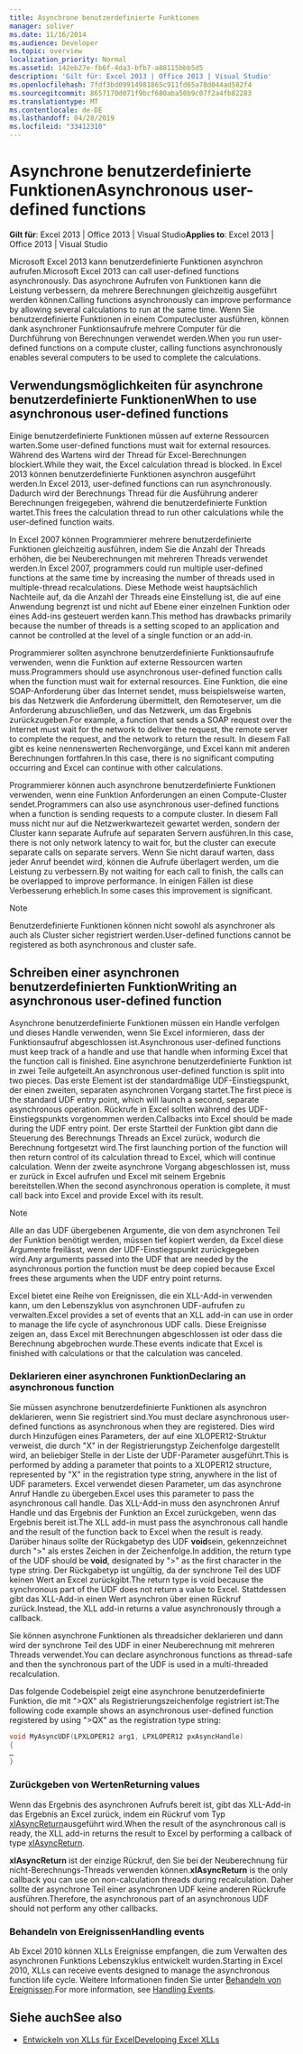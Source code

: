 ```yaml
---
title: Asynchrone benutzerdefinierte Funktionen
manager: soliver
ms.date: 11/16/2014
ms.audience: Developer
ms.topic: overview
localization_priority: Normal
ms.assetid: 142eb27e-fb6f-4da3-bfb7-a88115bbb5d5
description: 'Gilt für: Excel 2013 | Office 2013 | Visual Studio'
ms.openlocfilehash: 7fdf3bd09914981865c911fd65a78d044ad582f4
ms.sourcegitcommit: 8657170d071f9bcf680aba50b9c07f2a4fb82283
ms.translationtype: MT
ms.contentlocale: de-DE
ms.lasthandoff: 04/28/2019
ms.locfileid: "33412310"
---
```

# <a name="asynchronous-user-defined-functions"></a><span data-ttu-id="3e9a5-103">Asynchrone benutzerdefinierte Funktionen</span><span class="sxs-lookup"><span data-stu-id="3e9a5-103">Asynchronous user-defined functions</span></span>

<span data-ttu-id="3e9a5-104">**Gilt für**: Excel 2013 | Office 2013 | Visual Studio</span><span class="sxs-lookup"><span data-stu-id="3e9a5-104">**Applies to**: Excel 2013 | Office 2013 | Visual Studio</span></span> 
  
<span data-ttu-id="3e9a5-105">Microsoft Excel 2013 kann benutzerdefinierte Funktionen asynchron aufrufen.</span><span class="sxs-lookup"><span data-stu-id="3e9a5-105">Microsoft Excel 2013 can call user-defined functions asynchronously.</span></span> <span data-ttu-id="3e9a5-106">Das asynchrone Aufrufen von Funktionen kann die Leistung verbessern, da mehrere Berechnungen gleichzeitig ausgeführt werden können.</span><span class="sxs-lookup"><span data-stu-id="3e9a5-106">Calling functions asynchronously can improve performance by allowing several calculations to run at the same time.</span></span> <span data-ttu-id="3e9a5-107">Wenn Sie benutzerdefinierte Funktionen in einem Computecluster ausführen, können dank asynchroner Funktionsaufrufe mehrere Computer für die Durchführung von Berechnungen verwendet werden.</span><span class="sxs-lookup"><span data-stu-id="3e9a5-107">When you run user-defined functions on a compute cluster, calling functions asynchronously enables several computers to be used to complete the calculations.</span></span>
  
## <a name="when-to-use-asynchronous-user-defined-functions"></a><span data-ttu-id="3e9a5-108">Verwendungsmöglichkeiten für asynchrone benutzerdefinierte Funktionen</span><span class="sxs-lookup"><span data-stu-id="3e9a5-108">When to use asynchronous user-defined functions</span></span>

<span data-ttu-id="3e9a5-109">Einige benutzerdefinierte Funktionen müssen auf externe Ressourcen warten.</span><span class="sxs-lookup"><span data-stu-id="3e9a5-109">Some user-defined functions must wait for external resources.</span></span> <span data-ttu-id="3e9a5-110">Während des Wartens wird der Thread für Excel-Berechnungen blockiert.</span><span class="sxs-lookup"><span data-stu-id="3e9a5-110">While they wait, the Excel calculation thread is blocked.</span></span> <span data-ttu-id="3e9a5-111">In Excel 2013 können benutzerdefinierte Funktionen asynchron ausgeführt werden.</span><span class="sxs-lookup"><span data-stu-id="3e9a5-111">In Excel 2013, user-defined functions can run asynchronously.</span></span> <span data-ttu-id="3e9a5-112">Dadurch wird der Berechnungs Thread für die Ausführung anderer Berechnungen freigegeben, während die benutzerdefinierte Funktion wartet.</span><span class="sxs-lookup"><span data-stu-id="3e9a5-112">This frees the calculation thread to run other calculations while the user-defined function waits.</span></span>
  
<span data-ttu-id="3e9a5-113">In Excel 2007 können Programmierer mehrere benutzerdefinierte Funktionen gleichzeitig ausführen, indem Sie die Anzahl der Threads erhöhen, die bei Neuberechnungen mit mehreren Threads verwendet werden.</span><span class="sxs-lookup"><span data-stu-id="3e9a5-113">In Excel 2007, programmers could run multiple user-defined functions at the same time by increasing the number of threads used in multiple-thread recalculations.</span></span> <span data-ttu-id="3e9a5-114">Diese Methode weist hauptsächlich Nachteile auf, da die Anzahl der Threads eine Einstellung ist, die auf eine Anwendung begrenzt ist und nicht auf Ebene einer einzelnen Funktion oder eines Add-ins gesteuert werden kann.</span><span class="sxs-lookup"><span data-stu-id="3e9a5-114">This method has drawbacks primarily because the number of threads is a setting scoped to an application and cannot be controlled at the level of a single function or an add-in.</span></span>
  
<span data-ttu-id="3e9a5-115">Programmierer sollten asynchrone benutzerdefinierte Funktionsaufrufe verwenden, wenn die Funktion auf externe Ressourcen warten muss.</span><span class="sxs-lookup"><span data-stu-id="3e9a5-115">Programmers should use asynchronous user-defined function calls when the function must wait for external resources.</span></span> <span data-ttu-id="3e9a5-116">Eine Funktion, die eine SOAP-Anforderung über das Internet sendet, muss beispielsweise warten, bis das Netzwerk die Anforderung übermittelt, den Remoteserver, um die Anforderung abzuschließen, und das Netzwerk, um das Ergebnis zurückzugeben.</span><span class="sxs-lookup"><span data-stu-id="3e9a5-116">For example, a function that sends a SOAP request over the Internet must wait for the network to deliver the request, the remote server to complete the request, and the network to return the result.</span></span> <span data-ttu-id="3e9a5-117">In diesem Fall gibt es keine nennenswerten Rechenvorgänge, und Excel kann mit anderen Berechnungen fortfahren.</span><span class="sxs-lookup"><span data-stu-id="3e9a5-117">In this case, there is no significant computing occurring and Excel can continue with other calculations.</span></span>
  
<span data-ttu-id="3e9a5-118">Programmierer können auch asynchrone benutzerdefinierte Funktionen verwenden, wenn eine Funktion Anforderungen an einen Compute-Cluster sendet.</span><span class="sxs-lookup"><span data-stu-id="3e9a5-118">Programmers can also use asynchronous user-defined functions when a function is sending requests to a compute cluster.</span></span> <span data-ttu-id="3e9a5-119">In diesem Fall muss nicht nur auf die Netzwerkwartezeit gewartet werden, sondern der Cluster kann separate Aufrufe auf separaten Servern ausführen.</span><span class="sxs-lookup"><span data-stu-id="3e9a5-119">In this case, there is not only network latency to wait for, but the cluster can execute separate calls on separate servers.</span></span> <span data-ttu-id="3e9a5-120">Wenn Sie nicht darauf warten, dass jeder Anruf beendet wird, können die Aufrufe überlagert werden, um die Leistung zu verbessern.</span><span class="sxs-lookup"><span data-stu-id="3e9a5-120">By not waiting for each call to finish, the calls can be overlapped to improve performance.</span></span> <span data-ttu-id="3e9a5-121">In einigen Fällen ist diese Verbesserung erheblich.</span><span class="sxs-lookup"><span data-stu-id="3e9a5-121">In some cases this improvement is significant.</span></span>
  
> [!NOTE]
> <span data-ttu-id="3e9a5-122">Benutzerdefinierte Funktionen können nicht sowohl als asynchroner als auch als Cluster sicher registriert werden.</span><span class="sxs-lookup"><span data-stu-id="3e9a5-122">User-defined functions cannot be registered as both asynchronous and cluster safe.</span></span> 
  
## <a name="writing-an-asynchronous-user-defined-function"></a><span data-ttu-id="3e9a5-123">Schreiben einer asynchronen benutzerdefinierten Funktion</span><span class="sxs-lookup"><span data-stu-id="3e9a5-123">Writing an asynchronous user-defined function</span></span>

<span data-ttu-id="3e9a5-124">Asynchrone benutzerdefinierte Funktionen müssen ein Handle verfolgen und dieses Handle verwenden, wenn Sie Excel informieren, dass der Funktionsaufruf abgeschlossen ist.</span><span class="sxs-lookup"><span data-stu-id="3e9a5-124">Asynchronous user-defined functions must keep track of a handle and use that handle when informing Excel that the function call is finished.</span></span> <span data-ttu-id="3e9a5-125">Eine asynchrone benutzerdefinierte Funktion ist in zwei Teile aufgeteilt.</span><span class="sxs-lookup"><span data-stu-id="3e9a5-125">An asynchronous user-defined function is split into two pieces.</span></span> <span data-ttu-id="3e9a5-126">Das erste Element ist der standardmäßige UDF-Einstiegspunkt, der einen zweiten, separaten asynchronen Vorgang startet.</span><span class="sxs-lookup"><span data-stu-id="3e9a5-126">The first piece is the standard UDF entry point, which will launch a second, separate asynchronous operation.</span></span> <span data-ttu-id="3e9a5-127">Rückrufe in Excel sollten während des UDF-Einstiegspunkts vorgenommen werden.</span><span class="sxs-lookup"><span data-stu-id="3e9a5-127">Callbacks into Excel should be made during the UDF entry point.</span></span> <span data-ttu-id="3e9a5-128">Der erste Startteil der Funktion gibt dann die Steuerung des Berechnungs Threads an Excel zurück, wodurch die Berechnung fortgesetzt wird.</span><span class="sxs-lookup"><span data-stu-id="3e9a5-128">The first launching portion of the function will then return control of its calculation thread to Excel, which will continue calculation.</span></span> <span data-ttu-id="3e9a5-129">Wenn der zweite asynchrone Vorgang abgeschlossen ist, muss er zurück in Excel aufrufen und Excel mit seinem Ergebnis bereitstellen.</span><span class="sxs-lookup"><span data-stu-id="3e9a5-129">When the second asynchronous operation is complete, it must call back into Excel and provide Excel with its result.</span></span> 
  
> [!NOTE]
> <span data-ttu-id="3e9a5-130">Alle an das UDF übergebenen Argumente, die von dem asynchronen Teil der Funktion benötigt werden, müssen tief kopiert werden, da Excel diese Argumente freilässt, wenn der UDF-Einstiegspunkt zurückgegeben wird.</span><span class="sxs-lookup"><span data-stu-id="3e9a5-130">Any arguments passed into the UDF that are needed by the asynchronous portion the function must be deep copied because Excel frees these arguments when the UDF entry point returns.</span></span> 
  
<span data-ttu-id="3e9a5-131">Excel bietet eine Reihe von Ereignissen, die ein XLL-Add-in verwenden kann, um den Lebenszyklus von asynchronen UDF-aufrufen zu verwalten.</span><span class="sxs-lookup"><span data-stu-id="3e9a5-131">Excel provides a set of events that an XLL add-in can use in order to manage the life cycle of asynchronous UDF calls.</span></span> <span data-ttu-id="3e9a5-132">Diese Ereignisse zeigen an, dass Excel mit Berechnungen abgeschlossen ist oder dass die Berechnung abgebrochen wurde.</span><span class="sxs-lookup"><span data-stu-id="3e9a5-132">These events indicate that Excel is finished with calculations or that the calculation was canceled.</span></span>
  
### <a name="declaring-an-asynchronous-function"></a><span data-ttu-id="3e9a5-133">Deklarieren einer asynchronen Funktion</span><span class="sxs-lookup"><span data-stu-id="3e9a5-133">Declaring an asynchronous function</span></span>

<span data-ttu-id="3e9a5-134">Sie müssen asynchrone benutzerdefinierte Funktionen als asynchron deklarieren, wenn Sie registriert sind.</span><span class="sxs-lookup"><span data-stu-id="3e9a5-134">You must declare asynchronous user-defined functions as asynchronous when they are registered.</span></span> <span data-ttu-id="3e9a5-135">Dies wird durch Hinzufügen eines Parameters, der auf eine XLOPER12-Struktur verweist, die durch "X" in der Registrierungstyp Zeichenfolge dargestellt wird, an beliebiger Stelle in der Liste der UDF-Parameter ausgeführt.</span><span class="sxs-lookup"><span data-stu-id="3e9a5-135">This is performed by adding a parameter that points to a XLOPER12 structure, represented by "X" in the registration type string, anywhere in the list of UDF parameters.</span></span> <span data-ttu-id="3e9a5-136">Excel verwendet diesen Parameter, um das asynchrone Anruf Handle zu übergeben.</span><span class="sxs-lookup"><span data-stu-id="3e9a5-136">Excel uses this parameter to pass the asynchronous call handle.</span></span> <span data-ttu-id="3e9a5-137">Das XLL-Add-in muss den asynchronen Anruf Handle und das Ergebnis der Funktion an Excel zurückgeben, wenn das Ergebnis bereit ist.</span><span class="sxs-lookup"><span data-stu-id="3e9a5-137">The XLL add-in must pass the asynchronous call handle and the result of the function back to Excel when the result is ready.</span></span> <span data-ttu-id="3e9a5-138">Darüber hinaus sollte der Rückgabetyp des UDF **void**sein, gekennzeichnet durch ">" als erstes Zeichen in der Zeichenfolge.</span><span class="sxs-lookup"><span data-stu-id="3e9a5-138">In addition, the return type of the UDF should be **void**, designated by ">" as the first character in the type string.</span></span> <span data-ttu-id="3e9a5-139">Der Rückgabetyp ist ungültig, da der synchrone Teil des UDF keinen Wert an Excel zurückgibt.</span><span class="sxs-lookup"><span data-stu-id="3e9a5-139">The return type is void because the synchronous part of the UDF does not return a value to Excel.</span></span> <span data-ttu-id="3e9a5-140">Stattdessen gibt das XLL-Add-in einen Wert asynchron über einen Rückruf zurück.</span><span class="sxs-lookup"><span data-stu-id="3e9a5-140">Instead, the XLL add-in returns a value asynchronously through a callback.</span></span> 
  
<span data-ttu-id="3e9a5-141">Sie können asynchrone Funktionen als threadsicher deklarieren und dann wird der synchrone Teil des UDF in einer Neuberechnung mit mehreren Threads verwendet.</span><span class="sxs-lookup"><span data-stu-id="3e9a5-141">You can declare asynchronous functions as thread-safe and then the synchronous part of the UDF is used in a multi-threaded recalculation.</span></span> 
  
<span data-ttu-id="3e9a5-142">Das folgende Codebeispiel zeigt eine asynchrone benutzerdefinierte Funktion, die mit "\>QX" als Registrierungszeichenfolge registriert ist:</span><span class="sxs-lookup"><span data-stu-id="3e9a5-142">The following code example shows an asynchronous user-defined function registered by using "\>QX" as the registration type string:</span></span>
  
```cpp
void MyAsyncUDF(LPXLOPER12 arg1, LPXLOPER12 pxAsyncHandle)
{
…
}
```

### <a name="returning-values"></a><span data-ttu-id="3e9a5-143">Zurückgeben von Werten</span><span class="sxs-lookup"><span data-stu-id="3e9a5-143">Returning values</span></span>

<span data-ttu-id="3e9a5-144">Wenn das Ergebnis des asynchronen Aufrufs bereit ist, gibt das XLL-Add-in das Ergebnis an Excel zurück, indem ein Rückruf vom Typ [xlAsyncReturn](xlasyncreturn.md)ausgeführt wird.</span><span class="sxs-lookup"><span data-stu-id="3e9a5-144">When the result of the asynchronous call is ready, the XLL add-in returns the result to Excel by performing a callback of type [xlAsyncReturn](xlasyncreturn.md).</span></span>
  
<span data-ttu-id="3e9a5-145">**xlAsyncReturn** ist der einzige Rückruf, den Sie bei der Neuberechnung für nicht-Berechnungs-Threads verwenden können.</span><span class="sxs-lookup"><span data-stu-id="3e9a5-145">**xlAsyncReturn** is the only callback you can use on non-calculation threads during recalculation.</span></span> <span data-ttu-id="3e9a5-146">Daher sollte der asynchrone Teil einer asynchronen UDF keine anderen Rückrufe ausführen.</span><span class="sxs-lookup"><span data-stu-id="3e9a5-146">Therefore, the asynchronous part of an asynchronous UDF should not perform any other callbacks.</span></span> 
  
### <a name="handling-events"></a><span data-ttu-id="3e9a5-147">Behandeln von Ereignissen</span><span class="sxs-lookup"><span data-stu-id="3e9a5-147">Handling events</span></span>

<span data-ttu-id="3e9a5-148">Ab Excel 2010 können XLLs Ereignisse empfangen, die zum Verwalten des asynchronen Funktions Lebenszyklus entwickelt wurden.</span><span class="sxs-lookup"><span data-stu-id="3e9a5-148">Starting in Excel 2010, XLLs can receive events designed to manage the asynchronous function life cycle.</span></span> <span data-ttu-id="3e9a5-149">Weitere Informationen finden Sie unter [Behandeln von Ereignissen](handling-events.md).</span><span class="sxs-lookup"><span data-stu-id="3e9a5-149">For more information, see [Handling Events](handling-events.md).</span></span>
  
## <a name="see-also"></a><span data-ttu-id="3e9a5-150">Siehe auch</span><span class="sxs-lookup"><span data-stu-id="3e9a5-150">See also</span></span>

- [<span data-ttu-id="3e9a5-151">Entwickeln von XLLs für Excel</span><span class="sxs-lookup"><span data-stu-id="3e9a5-151">Developing Excel XLLs</span></span>](developing-excel-xlls.md)

